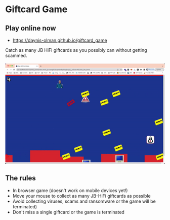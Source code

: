 # Giftcard Game</br>

## Play online now
- https://daynis-olman.github.io/giftcard_game

Catch as many JB HiFi giftcards as you possibly can without getting scammed.</br></br>
<img src="sprites/game-demo.gif"></br>

## The rules
- In browser game (doesn't work on mobile devices yet!)
- Move your mouse to collect as many JB-HiFi giftcards as possible
- Avoid collecting viruses, scams and ransomware or the game will be terminated)
- Don't miss a single giftcard or the game is terminated

